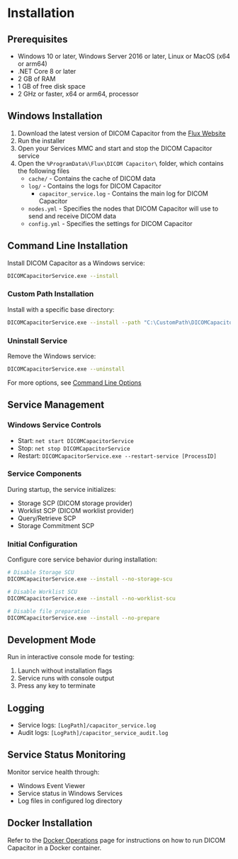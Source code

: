 # Installation

## Prerequisites

- Windows 10 or later, Windows Server 2016 or later, Linux or MacOS (x64 or arm64)
- .NET Core 8 or later
- 2 GB of RAM
- 1 GB of free disk space
- 2 GHz or faster, x64 or arm64, processor

## Windows Installation

1. Download the latest version of DICOM Capacitor from the [Flux Website](#)
2. Run the installer
3. Open your Services MMC and start and stop the DICOM Capacitor service
4. Open the `%ProgramData%\Flux\DICOM Capacitor\` folder, which contains the following files
    - `cache/` - Contains the cache of DICOM data
    - `log/` - Contains the logs for DICOM Capacitor
        - `capacitor_service.log` - Contains the main log for DICOM Capacitor
    - `nodes.yml` - Specifies the nodes that DICOM Capacitor will use to send and receive DICOM data
    - `config.yml` - Specifies the settings for DICOM Capacitor


## Command Line Installation
Install DICOM Capacitor as a Windows service:
```bash
DICOMCapacitorService.exe --install
```

### Custom Path Installation 
Install with a specific base directory:
```bash
DICOMCapacitorService.exe --install --path "C:\CustomPath\DICOMCapacitor"
```

### Uninstall Service
Remove the Windows service:
```bash
DICOMCapacitorService.exe --uninstall
```
For more options, see [Command Line Options](/dicom-capacitor/command-line.md)
## Service Management

### Windows Service Controls
- Start: `net start DICOMCapacitorService`
- Stop: `net stop DICOMCapacitorService`
- Restart: `DICOMCapacitorService.exe --restart-service [ProcessID]`

### Service Components
During startup, the service initializes:
- Storage SCP (DICOM storage provider)
- Worklist SCP (DICOM worklist provider)
- Query/Retrieve SCP
- Storage Commitment SCP

### Initial Configuration
Configure core service behavior during installation:
```bash
# Disable Storage SCU
DICOMCapacitorService.exe --install --no-storage-scu

# Disable Worklist SCU
DICOMCapacitorService.exe --install --no-worklist-scu

# Disable file preparation
DICOMCapacitorService.exe --install --no-prepare
```

## Development Mode
Run in interactive console mode for testing:
1. Launch without installation flags
2. Service runs with console output
3. Press any key to terminate

## Logging
- Service logs: `[LogPath]/capacitor_service.log`
- Audit logs: `[LogPath]/capacitor_service_audit.log`

## Service Status Monitoring
Monitor service health through:
- Windows Event Viewer
- Service status in Windows Services
- Log files in configured log directory


## Docker Installation

Refer to the [Docker Operations](/dicom-capacitor/docker) page for instructions on how to run DICOM Capacitor in a Docker container.
